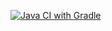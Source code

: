 [![Java CI with Gradle](https://github.com/Denis-Zhigun/aqa2-2/actions/workflows/new%20correct%20gradle.yml/badge.svg)](https://github.com/Denis-Zhigun/aqa2-2/actions/workflows/new%20correct%20gradle.yml)